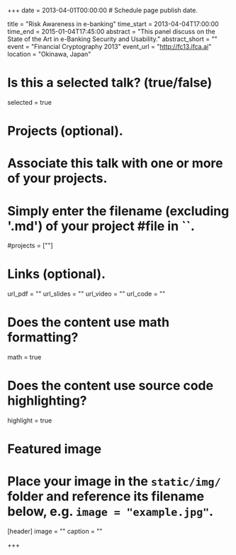 +++
date = 2013-04-01T00:00:00  # Schedule page publish date.

title = "Risk Awareness in e-banking"
time_start = 2013-04-04T17:00:00
time_end = 2015-01-04T17:45:00
abstract = "This panel discuss on the State of the Art in e-Banking Security and Usability."
abstract_short = ""
event = "Financial Cryptography 2013"
event_url = "http://fc13.ifca.ai"
location = "Okinawa, Japan"

# Is this a selected talk? (true/false)
selected = true

# Projects (optional).
#   Associate this talk with one or more of your projects.
#   Simply enter the filename (excluding '.md') of your project #file in ``.
#projects = [""]

# Links (optional).
url_pdf = ""
url_slides = ""
url_video = ""
url_code = ""

# Does the content use math formatting?
math = true

# Does the content use source code highlighting?
highlight = true

# Featured image
# Place your image in the `static/img/` folder and reference its filename below, e.g. `image = "example.jpg"`.
[header]
image = ""
caption = ""

+++
